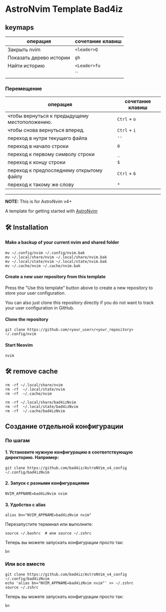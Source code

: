 # AstroNvim Template Bad4iz

## keymaps

| операция                | сочетание клавиш |
| ----------------------- | ---------------- |
| Закрыть nvim            | `<leader>Q`      |
| Показать дерево истории | `gh`             |
| Найти историю           | `<Leader>fu`     |
|                         | ``               |

### Перемещение

| операция                                      | сочетание клавиш |
| --------------------------------------------- | ---------------- |
| чтобы вернуться к предыдущему местоположению. | `Ctrl` + `o`     |
| чтобы снова вернуться вперед.                 | `Ctrl` + `i`     |
| переход в нутри текущего файла                | `''`             |
| переход в начало строки                       | `0`              |
| переход к первому символу строки              | `_`              |
| переход к концу строки                        | `$`              |
| переход к предпоследнему открытому файлу      | `Ctrl` + `6`     |
| переход к такому же слову                     | `*`              |

---

**NOTE:** This is for AstroNvim v4+

A template for getting started with [AstroNvim](https://github.com/AstroNvim/AstroNvim)

## 🛠️ Installation

#### Make a backup of your current nvim and shared folder

```shell
mv ~/.config/nvim ~/.config/nvim.bak
mv ~/.local/share/nvim ~/.local/share/nvim.bak
mv ~/.local/state/nvim ~/.local/state/nvim.bak
mv ~/.cache/nvim ~/.cache/nvim.bak
```

#### Create a new user repository from this template

Press the "Use this template" button above to create a new repository to store your user configuration.

You can also just clone this repository directly if you do not want to track your user configuration in GitHub.

#### Clone the repository

```shell
git clone https://github.com/<your_user>/<your_repository> ~/.config/nvim
```

#### Start Neovim

```shell
nvim
```

## 🛠️ remove cache

```shell
rm -rf ~/.local/share/nvim
rm -rf  ~/.local/state/nvim
rm -rf  ~/.cache/nvim
```


```shell
rm -rf ~/.local/share/bad4izNvim
rm -rf  ~/.local/state/bad4izNvim
rm -rf  ~/.cache/bad4izNvim
```

## Создание отдельной конфигурации

### По шагам

#### 1. Установите нужную конфигурацию в соответствующую директорию. Например:

```shell
git clone https://github.com/bad4iz/AstroNVim_v4_config ~/.config/bad4izNvim
```

#### 2. Запуск с разными конфигурациями

```shell
NVIM_APPNAME=bad4izNvim nvim
```

#### 3. Удобство с alias

```shell
alias bn="NVIM_APPNAME=bad4izNvim nvim"
```

Перезапустите терминал или выполните:

```shell
source ~/.bashrc  # или source ~/.zshrc
```

Теперь вы можете запускать конфигурации просто так:

```shell
bn
```

### Или все вместе

```shell
git clone https://github.com/bad4iz/AstroNVim_v4_config ~/.config/bad4izNvim
echo 'alias bn="NVIM_APPNAME=bad4izNvim nvim"' >> ~/.zshrc
source ~/.zshrc
```

Теперь вы можете запускать конфигурации просто так:

```shell
bn
```
